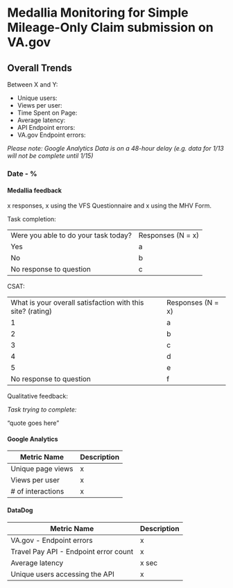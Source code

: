 # Medallia Monitoring for Simple Mileage-Only Claim submission on VA.gov


## Overall Trends
Between X and Y:

* Unique users: 
* Views per user: 
* Time Spent on Page: 
* Average latency: 
* API Endpoint errors: 
* VA.gov Endpoint errors: 


_Please note: Google Analytics Data is on a 48-hour delay (e.g. data for 1/13 will not be complete until 1/15)_ 

### Date - %

#### Medallia feedback 
x responses, x using the VFS Questionnaire and x using the MHV Form.  

Task completion:

<table>
  <tr>
   <td>Were you able to do your task today? 
   </td>
   <td>Responses (N = x)
   </td>
  </tr>
  <tr>
   <td>Yes
   </td>
   <td>a
   </td>
  </tr>
  <tr>
   <td>No
   </td>
   <td>b
   </td>
  </tr>
  <tr>
   <td>No response to question
   </td>
   <td>c
   </td>
  </tr>
</table>

CSAT: 

<table>
  <tr>
   <td>What is your overall satisfaction with this site? (rating)
   </td>
   <td>Responses (N = x)
   </td>
  </tr>
  <tr>
   <td>1
   </td>
   <td>a
   </td>
  </tr>
  <tr>
   <td>2
   </td>
   <td>b
   </td>
  </tr>
  <tr>
   <td>3
   </td>
   <td>c
   </td>
  </tr>
  <tr>
   <td>4
   </td>
   <td>d
   </td>
  </tr>
  <tr>
   <td>5
   </td>
   <td>e
   </td>
  </tr>
  <tr>
   <td>No response to question
   </td>
   <td>f
   </td>
  </tr>
</table>

Qualitative feedback:

*Task trying to complete:*

“quote goes here”


#### Google Analytics 

| Metric Name | Description |
| ----------- | ----------- |
| Unique page views | x |
| Views per user | x |
| # of interactions | x |

#### DataDog
| Metric Name | Description |
| ----------- | ----------- |
| VA.gov - Endpoint errors | x |
| Travel Pay API - Endpoint error count | x |
| Average latency | x sec |
| Unique users accessing the API | x |
